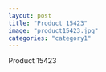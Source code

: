 ```yaml
---
layout: post
title: "Product 15423"
image: "product15423.jpg"
categories: "category1"
---
```

Product 15423
